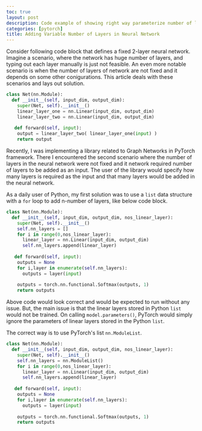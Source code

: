 ```yaml
---
toc: true
layout: post
description: Code example of showing right way parameterize number of layers to be added in Neural Network
categories: [pytorch]
title: Adding Variable Number of Layers in Neural Network
---
```


Consider following code block that defines a fixed 2-layer neural network. Imagine a scenario, where the network has huge number of layers, and typing out each layer manually is just not feasible. An even more notable scenario is when the number of layers of network are not fixed and it depends on some other conigurations. This article deals with these scenarios and lays out solution.

```python
class Net(nn.Module):
  def __init__(self, input_dim, output_dim):
    super(Net, self).__init__()
    linear_layer_one = nn.Linear(input_dim, output_dim)
    linear_layer_two = nn.Linear(input_dim, output_dim)
    
   def forward(self, input):
    output = linear_layer_two( linear_layer_one(input) )
    return output
```

Recently, I was implementing a library related to Graph Networks in PyTorch framework. There I encountered the second scenario where the number of layers in the neural network were not fixed and it network required number of layers to be added as an input. The user of the library would specify how many layers is required as the input and that many layers would be added in the neural network.

As a daily user of Python, my first solution was to use a `list` data structure with a `for` loop to add n-number of layers, like below code block.

```python
class Net(nn.Module):
  def __init__(self, input_dim, output_dim, nos_linear_layer):
    super(Net, self).__init__()
    self.nn_layers = []
    for i in range(0,nos_linear_layer):
      linear_layer = nn.Linear(input_dim, output_dim)
      self.nn_layers.append(linear_layer)
    
   def forward(self, input):
    outputs = None
    for i,layer in enumerate(self.nn_layers):
      outputs = layer(input)
    
    outputs = torch.nn.functional.Softmax(outputs, 1)
    return outputs
```

Above code would look correct and would be expected to run without any issue. But, the main issue is that the linear layers stored in Python `list` would not be trained. On calling `model.parameters()`, PyTorch would simply ignore the parameters of linear layers stored in the Python `list`.

The correct way is to use PyTorch's list `nn.ModuleList`.

```python
class Net(nn.Module):
  def __init__(self, input_dim, output_dim, nos_linear_layer):
    super(Net, self).__init__()
    self.nn_layers = nn.ModuleList()
    for i in range(0,nos_linear_layer):
      linear_layer = nn.Linear(input_dim, output_dim)
      self.nn_layers.append(linear_layer)
    
   def forward(self, input):
    outputs = None
    for i,layer in enumerate(self.nn_layers):
      outputs = layer(input)
    
    outputs = torch.nn.functional.Softmax(outputs, 1)
    return outputs
```
